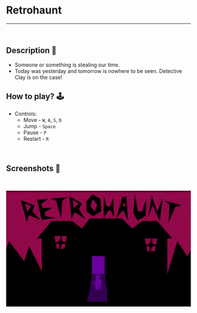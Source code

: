 # **Retrohaunt** 

---

<br>

## **Description 📃**
- Someone or something is stealing our time. 
- Today was yesterday and tomorrow is nowhere to be seen. Detective Clay is on the case!

## **How to play? 🕹️**
- Controls:
	- Move - `W`, `A`, `S`, `D`
	- Jump - `Space`
	- Pause - `P`
	- Restart - `R`
	
<br>

## **Screenshots 📸**

<br>

![image](../../assets/images/Retrohaunt.jpg)

<br>
